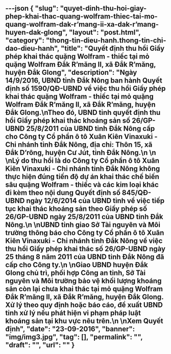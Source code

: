 ---json
{
    "slug": "quyet-dinh-thu-hoi-giay-phep-khai-thac-quang-wolfram-thiec-tai-mo-quang-wolfram-dak-r’mang-ii-xa-dak-r’mang-huyen-dak-glong",
    "layout": "post.html",
    "category": "thong-tin-dieu-hanh.thong-tin-chi-dao-dieu-hanh",
    "title": "Quyết định thu hồi Giấy phép khai thác quặng Wolfram - thiếc tại mỏ quặng Wolfram Đắk R’măng II, xã Đắk R’măng, huyện Đắk Glong",
    "description": "Ngày 14/9/2016, UBND tỉnh Đắk Nông ban hành Quyết định số 1590/QĐ-UBND về việc thu hồi Giấy phép khai thác quặng Wolfram - thiếc tại mỏ quặng Wolfram Đắk R’măng II, xã Đắk R’măng, huyện Đắk Glong.\nTheo đó, UBND tỉnh quyết định thu hồi Giấy phép khai thác khoáng sản số 26/GP-UBND 25/8/2011 của UBND tỉnh Đắk Nông cấp cho Công ty Cổ phần ô tô Xuân Kiên Vinaxuki - Chi nhánh tỉnh Đắk Nông, địa chỉ: Thôn 15, xã Đắk D’rông, huyện Cư Jút, tỉnh Đắk Nông.\n \n \nLý do thu hồi là do Công ty Cổ phần ô tô Xuân Kiên Vinaxuki - Chi nhánh tỉnh Đắk Nông không thực hiện đúng tiến độ dự án khai thác chế biến sâu quặng Wolfram - thiếc và các kim loại khác đi kèm theo nội dung Quyết định số 845/QĐ-UBND ngày 12/6/2014 của UBND tỉnh về việc tiếp tục khai thác khoáng sản theo Giấy phép số 26/GP-UBND ngày 25/8/2011 của UBND tỉnh Đắk Nông.\n \nUBND tỉnh giao Sở Tài nguyên và Môi trường thông báo cho Công ty Cổ phần ô tô Xuân Kiên Vinaxuki - Chi nhánh tỉnh Đắk Nông về việc thu hồi Giấy phép khai thác số 26/GP-UBND ngày 25 tháng 8 năm 2011 của UBND tỉnh Đắk Nông đã cấp cho Công ty.\n \nGiao UBND huyện Đắk Glong chủ trì, phối hợp Công an tỉnh, Sở Tài nguyên và Môi trường bảo vệ khối lượng khoáng sản còn lại chưa khai thác tại mỏ quặng Wolfram Đắk R’măng II, xã Đắk R’măng, huyện Đắk Glong. Xử lý theo quy định hoặc báo cáo, đề xuất UBND tỉnh xử lý nếu phát hiện vi phạm pháp luật khoáng sản tại khu vực nêu trên.\n \nXem Quyết định",
    "date": "23-09-2016",
    "banner": "img/img3.jpg",
    "tag": [],
    "permalink": "",
    "draft": "",
    "url": ""
}
---
